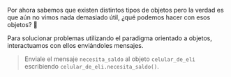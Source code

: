 Por ahora sabemos que existen distintos tipos de objetos pero la verdad es que aún no vimos nada demasiado útil, ¿qué podemos hacer con esos objetos? :thinking:

Para solucionar problemas utilizando el paradigma orientado a objetos, interactuamos con ellos enviándoles mensajes.

> Enviale el mensaje `necesita_saldo` al objeto `celular_de_eli` escribiendo `celular_de_eli.necesita_saldo()`.